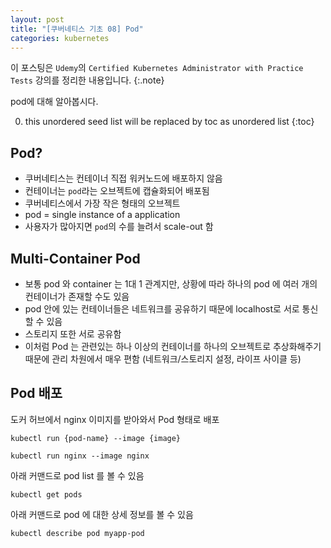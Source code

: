 ```yaml
---
layout: post
title: "[쿠버네티스 기초 08] Pod"
categories: kubernetes
---
```


이 포스팅은 `Udemy`의 `Certified Kubernetes Administrator with Practice Tests` 강의를 정리한 내용입니다.
{:.note}

pod에 대해 알아봅시다.

0. this unordered seed list will be replaced by toc as unordered list
{:toc}

## Pod?

- 쿠버네티스는 컨테이너 직접 워커노드에 배포하지 않음
- 컨테이너는 `pod`라는 오브젝트에 캡슐화되어 배포됨
- 쿠버네티스에서 가장 작은 형태의 오브젝트
- pod = single instance of a application
- 사용자가 많아지면 `pod`의 수를 늘려서 scale-out 함

## Multi-Container Pod

- 보통 pod 와 container 는 1대 1 관계지만, 상황에 따라 하나의 pod 에 여러 개의 컨테이너가 존재할 수도 있음
- pod 안에 있는 컨테이너들은 네트워크를 공유하기 때문에 localhost로 서로 통신할 수 있음
- 스토리지 또한 서로 공유함
- 이처럼 Pod 는 관련있는 하나 이상의 컨테이너를 하나의 오브젝트로 추상화해주기 때문에 관리 차원에서 매우 편함 (네트워크/스토리지 설정, 라이프 사이클 등)

## Pod 배포

도커 허브에서 nginx 이미지를 받아와서 Pod 형태로 배포

```
kubectl run {pod-name} --image {image}
```

```
kubectl run nginx --image nginx
```

아래 커맨드로 pod list 를 볼 수 있음

```
kubectl get pods
```

아래 커맨드로 pod 에 대한 상세 정보를 볼 수 있음

```
kubectl describe pod myapp-pod
```
